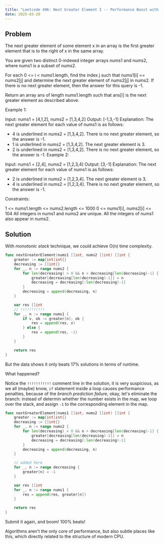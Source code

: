 ```yaml
---
title: "Leetcode 496: Next Greater Element I -- Performance Boost with Less Branches & Monotonic Stack"
date: 2025-03-20
---
```


## Problem

The next greater element of some element x in an array is the first greater element that is to the right of x in the same array.

You are given two distinct 0-indexed integer arrays nums1 and nums2, where nums1 is a subset of nums2.

For each 0 <= i < nums1.length, find the index j such that nums1[i] == nums2[j] and determine the next greater element of nums2[j] in nums2. If there is no next greater element, then the answer for this query is -1.

Return an array ans of length nums1.length such that ans[i] is the next greater element as described above.



Example 1:

Input: nums1 = [4,1,2], nums2 = [1,3,4,2]
Output: [-1,3,-1]
Explanation: The next greater element for each value of nums1 is as follows:
- 4 is underlined in nums2 = [1,3,4,2]. There is no next greater element, so the answer is -1.
- 1 is underlined in nums2 = [1,3,4,2]. The next greater element is 3.
- 2 is underlined in nums2 = [1,3,4,2]. There is no next greater element, so the answer is -1.
Example 2:

Input: nums1 = [2,4], nums2 = [1,2,3,4]
Output: [3,-1]
Explanation: The next greater element for each value of nums1 is as follows:
- 2 is underlined in nums2 = [1,2,3,4]. The next greater element is 3.
- 4 is underlined in nums2 = [1,2,3,4]. There is no next greater element, so the answer is -1.


Constraints:

1 <= nums1.length <= nums2.length <= 1000
0 <= nums1[i], nums2[i] <= 104
All integers in nums1 and nums2 are unique.
All the integers of nums1 also appear in nums2.

## Solution

With *monotonic stack* technique, we could achieve O(n) time complexity.

```go
func nextGreaterElement(nums1 []int, nums2 []int) []int {
	greater := map[int]int{}
	decreasing := []int{}
	for _, n := range nums2 {
		for len(decreasing) > 0 && n > decreasing[len(decreasing)-1] {
			greater[decreasing[len(decreasing)-1]] = n
			decreasing = decreasing[:len(decreasing)-1]
		}
		decreasing = append(decreasing, n)
	}

	var res []int
	// !!!!!!!!!!!
	for _, n := range nums1 {
		if v, ok := greater[n]; ok {
			res = append(res, v)
		} else {
			res = append(res, -1)
		}
	}

	return res
}
```

But the data shows it only beats 17% solutions in terms of runtime.

What happened?

Notice the `!!!!!!!!!!!` comment line in the solution, it is very suspicious, as we all (maybe) know,
`if` statement inside a loop causes performance penalties, because of the *branch prediction failure*,
okay, let's eliminate the branch: instead of determin whether the number exists in the map, we loop over the stack,
and assign `-1` to the corresponding element in the map.

```go
func nextGreaterElement(nums1 []int, nums2 []int) []int {
	greater := map[int]int{}
	decreasing := []int{}
	for _, n := range nums2 {
		for len(decreasing) > 0 && n > decreasing[len(decreasing)-1] {
			greater[decreasing[len(decreasing)-1]] = n
			decreasing = decreasing[:len(decreasing)-1]
		}
		decreasing = append(decreasing, n)
	}

	// added here
	for _, n := range decreasing {
		greater[n] = -1
	}

	var res []int
	for _, n := range nums1 {
		res = append(res, greater[n])
	}

	return res
}
```

Submit it again, and boom! 100% beats!

Algorithms aren't the only core of performance, but also subtle places like this, which directly related to the
structure of modern CPU.
